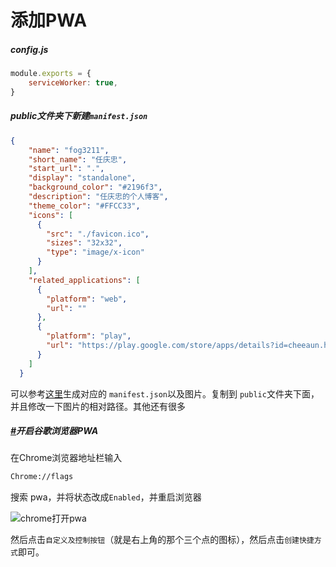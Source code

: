 # 添加PWA

##### config.js

```js
module.exports = {
    serviceWorker: true,
}
```

##### public文件夹下新建`manifest.json`

```json
{
    "name": "fog3211",
    "short_name": "任庆忠",
    "start_url": ".",
    "display": "standalone",
    "background_color": "#2196f3",
    "description": "任庆忠的个人博客",
    "theme_color": "#FFCC33",
    "icons": [
      {
        "src": "./favicon.ico",
        "sizes": "32x32",
        "type": "image/x-icon"
      }
    ],
    "related_applications": [
      {
        "platform": "web",
        "url": ""
      },
      {
        "platform": "play",
        "url": "https://play.google.com/store/apps/details?id=cheeaun.hackerweb"
      }
    ]
  }
```

可以参考[这里](https://app-manifest.firebaseapp.com/)生成对应的 `manifest.json`以及图片。复制到 `public`文件夹下面，并且修改一下图片的相对路径。其他还有很多

##### [#](https://fog3211.com/blog/vuepress-blog.html#%E5%BC%80%E5%90%AF%E8%B0%B7%E6%AD%8C%E6%B5%8F%E8%A7%88%E5%99%A8pwa)开启谷歌浏览器PWA

在Chrome浏览器地址栏输入

```bash
Chrome://flags
```

搜索 pwa，并将状态改成`Enabled`，并重启浏览器

![chrome打开pwa](https://img.fog3211.com/5L7I%292$70U%28O~K_~55%25%5B%7D6T.png)

然后点击`自定义及控制按钮`（就是右上角的那个三个点的图标），然后点击`创建快捷方式`即可。